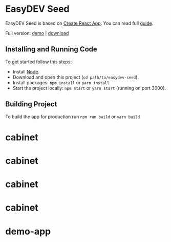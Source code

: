 # EasyDEV Seed

EasyDEV Seed is based on [Create React App](https://github.com/facebook/create-react-app). You can read full
[guide](https://github.com/facebook/create-react-app/blob/master/packages/react-scripts/template/README.md).

Full version: [demo](http://previews.aspirity.com/easydev/) | [download](https://themeforest.net/item/easypro-developer-friendly-react-bootstrap-4-admin-template/21798550)

## Installing and Running Code

To get started follow this steps:

- Install [Node](https://nodejs.org/en/).
- Download and open this project (`cd path/to/easydev-seed`).
- Install packages: `npm install` or `yarn install`.
- Start the project locally: `npm start` or `yarn start` (running on port 3000).

## Building Project

To build the app for production run `npm run build` or `yarn build`


# cabinet
# cabinet
# cabinet
# cabinet
# demo-app
